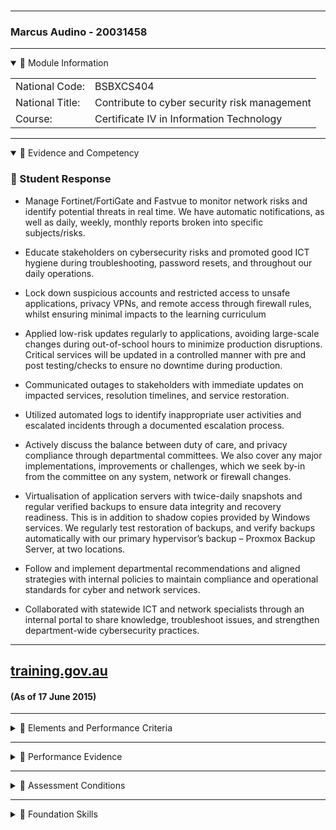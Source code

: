 
###
---
### Marcus Audino - 20031458
---
<details open>
<summary>📁 Module Information</summary>
  
|  |                                             |
|-------|------------------------------|
| National Code: | BSBXCS404 |
| National Title: | Contribute to cyber security risk management |
| Course: | Certificate IV in Information Technology |

</details>

---
<details open>
<summary>📁 Evidence and Competency</summary>
  
### 💬 Student Response

-   Manage Fortinet/FortiGate and Fastvue to monitor network risks and identify potential threats in real time. We have automatic notifications, as well as daily, weekly, monthly reports broken into specific subjects/risks.
   
 -   Educate stakeholders on cybersecurity risks and promoted good ICT hygiene during troubleshooting, password resets, and throughout our daily operations.
   
 -   Lock down suspicious accounts and restricted access to unsafe applications, privacy VPNs, and remote access through firewall rules, whilst ensuring minimal impacts to the learning curriculum
  
 -   Applied low-risk updates regularly to applications, avoiding large-scale changes during out-of-school hours to minimize production disruptions. Critical services will be updated in a controlled manner with pre and post testing/checks to ensure no downtime during production.
   
 -   Communicated outages to stakeholders with immediate updates on impacted services, resolution timelines, and service restoration.

 -   Utilized automated logs to identify inappropriate user activities and escalated incidents through a documented escalation process.

 -   Actively discuss the balance between duty of care, and privacy compliance through departmental committees. We also cover any major implementations, improvements or challenges, which we seek by-in from the committee on any system, network or firewall changes.

 -   Virtualisation of application servers with twice-daily snapshots and regular verified backups to ensure data integrity and recovery readiness. This is in addition to shadow copies provided by Windows services. We regularly test restoration of backups, and verify backups automatically with our primary hypervisor’s backup – Proxmox Backup Server, at two locations.
  
 -   Follow and implement departmental recommendations and aligned strategies with internal policies to maintain compliance and operational standards for cyber and network services.
  
 -   Collaborated with statewide ICT and network specialists through an internal portal to share knowledge, troubleshoot issues, and strengthen department-wide cybersecurity practices.  

</details>

---
## [training.gov.au](https://training.gov.au) 
#### (As of 17 June 2015)
---


<details>
<summary>📁 Elements and Performance Criteria</summary>

### 1. Contribute to recommending risk management strategies that mitigate cyber security risk  
1.1 Consult with stakeholders to determine scope of risk management appropriate to organisation and industry  
1.2 Review relevant critical cyber risk management strategies appropriate to level of risk  
1.3 Assist in developing suitable cyber security response options according to organisational policies and procedures  
1.4 Present options for risk management strategies for approval within scope of own role  
1.5 Document approved risk management strategies  

### 2. Support implementation of approved risk management strategies in response to risk  
2.1 Support communication of approved risk management strategies to required personnel  
2.2 Contribute to monitoring cyber security risk according to selected risk management strategies  
2.3 Assist in determining compliance with implemented cyber risk mitigation strategies  
2.4 Address non-compliance within scope of own role and escalate where required according to organisational policies and procedures  
2.5 Assist in establishing feedback processes that provide warning of potential new risks according to organisational requirements  

### 3. Review and revise implemented risk management strategies  
3.1 Identify benchmarks to track effectiveness of risk management strategies  
3.2 Support evaluation of effectiveness of implemented strategies  
3.3 Update risk management strategies with new information as required  

</details>

---
<details>
<summary>📁 Performance Evidence</summary>

The candidate must demonstrate the ability to complete the tasks outlined in the elements, performance criteria and foundation skills of this unit, including evidence of the ability to:  
- Contribute to developing and implementing risk management strategies that control two different identified cyber security risks and document the response option applied to each risk  
- Support evaluation of effectiveness of each implemented strategy.

</details>

---
<details>
<summary>📁 Assessment Conditions</summary>

Skills must be assessed in a workplace or simulated environment where conditions are typical of a work environment requiring cyber secure practices, processes and procedures. Access is required to:  
- Information and data sources relating to cyber security  
- Device with active internet connection  
- Internet browser  
- Industry standards, organisational procedures, and legislative requirements required to demonstrate the performance evidence.  

Assessors of this unit must satisfy the requirements for assessors in applicable vocational education and training legislation, frameworks and/or standards.

</details>

---
<details>
<summary>📁 Foundation Skills</summary>

 - -Learning - -  
- Modifies behaviour following exposure to new information  

 - -Numeracy - -  
- Interprets mathematical data  

 - -Oral communication - -  
- Asks open and closed probing questions and actively listens to clarify consultations  
- Communicates proposed risk management strategies to required personnel  

 - -Reading - -  
- Recognises and interprets information from relevant sources to determine organisational expectations and legal requirements  

 - -Writing - -  
- Uses clear, specific and industry-related terminology relating to cyber security  
- Maintains and updates a range of documents, including risk registers and incident response plans  

 - -Planning and organising - -  
- Manages incident response plans  

 - -Teamwork - -  
- Works collaboratively with interdisciplinary teams to develop cyber risk management strategies  

 - -Technology - -  
- Uses appropriate technology platforms to assist with cyber security risk management  

</details>


